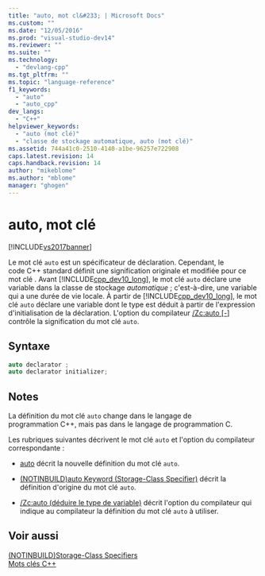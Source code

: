 ```yaml
---
title: "auto, mot cl&#233; | Microsoft Docs"
ms.custom: ""
ms.date: "12/05/2016"
ms.prod: "visual-studio-dev14"
ms.reviewer: ""
ms.suite: ""
ms.technology: 
  - "devlang-cpp"
ms.tgt_pltfrm: ""
ms.topic: "language-reference"
f1_keywords: 
  - "auto"
  - "auto_cpp"
dev_langs: 
  - "C++"
helpviewer_keywords: 
  - "auto (mot clé)"
  - "classe de stockage automatique, auto (mot clé)"
ms.assetid: 744a41c0-2510-4140-a1be-96257e722908
caps.latest.revision: 14
caps.handback.revision: 14
author: "mikeblome"
ms.author: "mblome"
manager: "ghogen"
---
```

# auto, mot cl&#233;
[!INCLUDE[vs2017banner](../assembler/inline/includes/vs2017banner.md)]

Le mot clé `auto` est un spécificateur de déclaration.  Cependant, le code C\+\+ standard définit une signification originale et modifiée pour ce mot clé .  Avant [!INCLUDE[cpp_dev10_long](../build/includes/cpp_dev10_long_md.md)], le mot clé `auto` déclare une variable dans la classe de stockage *automatique* ; c'est\-à\-dire, une variable qui a une durée de vie locale.  À partir de [!INCLUDE[cpp_dev10_long](../build/includes/cpp_dev10_long_md.md)], le mot clé `auto` déclare une variable dont le type est déduit à partir de l'expression d'initialisation de la déclaration.  L'option du compilateur [\/Zc:auto &#91;\-&#93;](../build/reference/zc-auto-deduce-variable-type.md) contrôle la signification du mot clé `auto`.  
  
## Syntaxe  
  
```cpp  
auto declarator ;  
auto declarator initializer;  
```  
  
## Notes  
 La définition du mot clé `auto` change dans le langage de programmation C\+\+, mais pas dans le langage de programmation C.  
  
 Les rubriques suivantes décrivent le mot clé `auto` et l'option du compilateur correspondante :  
  
-   [auto](../cpp/auto-cpp.md) décrit la nouvelle définition du mot clé `auto`.  
  
-   [\(NOTINBUILD\)auto Keyword \(Storage\-Class Specifier\)](http://msdn.microsoft.com/fr-fr/c7d0cecf-393d-4058-a6e6-b39e31d9edb0) décrit la définition d'origine du mot clé `auto`.  
  
-   [\/Zc:auto \(déduire le type de variable\)](../build/reference/zc-auto-deduce-variable-type.md) décrit l'option du compilateur qui indique au compilateur la définition du mot clé `auto` à utiliser.  
  
## Voir aussi  
 [\(NOTINBUILD\)Storage\-Class Specifiers](http://msdn.microsoft.com/fr-fr/10b3d22d-cb40-450b-994b-08cf9a211b6c)   
 [Mots clés C\+\+](../cpp/keywords-cpp.md)